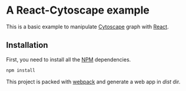 # A React-Cytoscape example
This is a basic example to manipulate [Cytoscape](http://js.cytoscape.org/)
graph with [React](https://facebook.github.io/react/index.html).

## Installation
First, you need to install all the [NPM](https://www.npmjs.com/) dependencies.

```bash
npm install
```

This project is packed with [webpack](https://webpack.js.org/) and generate a
web app in *dist* dir.
